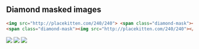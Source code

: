 <h2 id="images">Diamond masked images</h2>

```html
<img src="http://placekitten.com/240/240"> <span class="diamond-mask"><img src="http://placekitten.com/240/240"></span>
<span class="diamond-mask"><img src="http://placekitten.com/240/240"></span>
```

<img src="http://placekitten.com/240/240"> <span class="diamond-mask"><img src="http://placekitten.com/240/240"></span>
<span class="diamond-mask"><img src="http://placekitten.com/240/240"></span>
